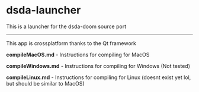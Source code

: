 # dsda-launcher
This is a launcher for the dsda-doom source port
___
This app is crossplatform thanks to the Qt framework

**compileMacOS.md** - Instructions for compiling for MacOS

**compileWindows.md** - Instructions for compiling for Windows (Not tested)

**compileLinux.md** - Instructions for compiling for Linux (doesnt exist yet lol, but should be similar to MacOS)

